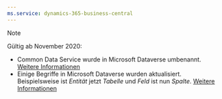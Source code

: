 ```yaml
---
ms.service: dynamics-365-business-central
---
```

> [!NOTE]
> Gültig ab November 2020:
> - Common Data Service wurde in Microsoft Dataverse umbenannt. [Weitere Informationen](https://aka.ms/PAuAppBlog)
> - Einige Begriffe in Microsoft Dataverse wurden aktualisiert. Beispielsweise ist *Entität* jetzt *Tabelle* und *Feld* ist nun *Spalte*. [Weitere Informationen](/powerapps/maker/data-platform/data-platform-intro)